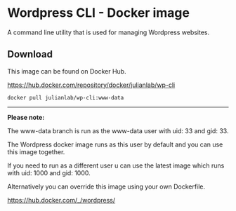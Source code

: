 # Wordpress CLI - Docker image

A command line utility that is used for managing Wordpress websites.

## Download

This image can be found on Docker Hub.

https://hub.docker.com/repository/docker/julianlab/wp-cli

```
docker pull julianlab/wp-cli:www-data
```

---

**Please note:**

The www-data branch is run as the www-data user with uid: 33 and gid: 33.

The Wordpress docker image runs as this user by default and you can use this image together.

If you need to run as a different user u can use the latest image which runs with uid: 1000 and gid: 1000.

Alternatively you can override this image using your own Dockerfile.

https://hub.docker.com/_/wordpress/
